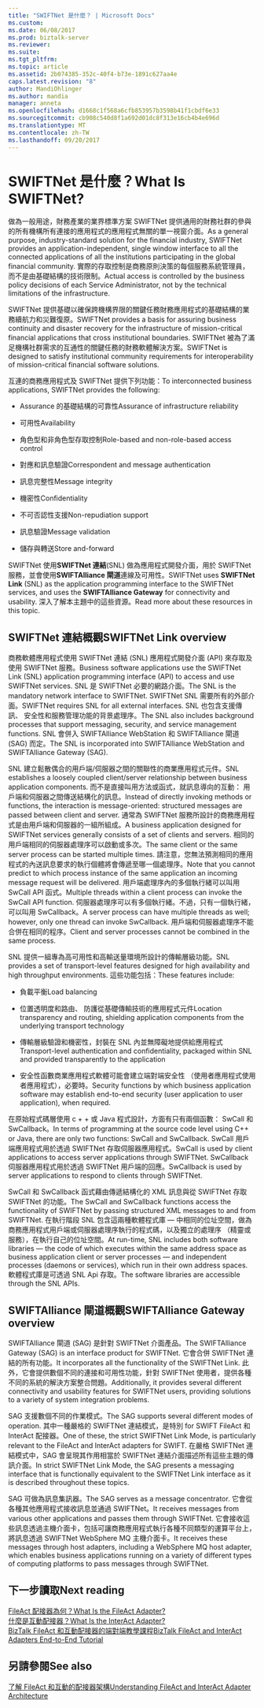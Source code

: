 ```yaml
---
title: "SWIFTNet 是什麼？ | Microsoft Docs"
ms.custom: 
ms.date: 06/08/2017
ms.prod: biztalk-server
ms.reviewer: 
ms.suite: 
ms.tgt_pltfrm: 
ms.topic: article
ms.assetid: 2b074385-352c-40f4-b73e-1891c627aa4e
caps.latest.revision: "8"
author: MandiOhlinger
ms.author: mandia
manager: anneta
ms.openlocfilehash: d1668c1f568a6cfb853957b3598b41f1cbdf6e33
ms.sourcegitcommit: cb908c540d8f1a692d01dc8f313e16cb4b4e696d
ms.translationtype: MT
ms.contentlocale: zh-TW
ms.lasthandoff: 09/20/2017
---
```

# <a name="what-is-swiftnet"></a><span data-ttu-id="c0221-103">SWIFTNet 是什麼？</span><span class="sxs-lookup"><span data-stu-id="c0221-103">What Is SWIFTNet?</span></span>
<span data-ttu-id="c0221-104">做為一般用途，財務產業的業界標準方案 SWIFTNet 提供通用的財務社群的參與的所有機構所有連接的應用程式的應用程式無關的單一視窗介面。</span><span class="sxs-lookup"><span data-stu-id="c0221-104">As a general purpose, industry-standard solution for the financial industry, SWIFTNet provides an application-independent, single window interface to all the connected applications of all the institutions participating in the global financial community.</span></span> <span data-ttu-id="c0221-105">實際的存取控制是商務原則決策的每個服務系統管理員，而不是由基礎結構的技術限制。</span><span class="sxs-lookup"><span data-stu-id="c0221-105">Actual access is controlled by the business policy decisions of each Service Administrator, not by the technical limitations of the infrastructure.</span></span>  
  
 <span data-ttu-id="c0221-106">SWIFTNet 提供基礎以確保跨機構界限的關鍵任務財務應用程式的基礎結構的業務續航力和災難復原。</span><span class="sxs-lookup"><span data-stu-id="c0221-106">SWIFTNet provides a basis for assuring business continuity and disaster recovery for the infrastructure of mission-critical financial applications that cross institutional boundaries.</span></span> <span data-ttu-id="c0221-107">SWIFTNet 被為了滿足機構社群需求的互通性的關鍵任務的財務軟體解決方案。</span><span class="sxs-lookup"><span data-stu-id="c0221-107">SWIFTNet is designed to satisfy institutional community requirements for interoperability of mission-critical financial software solutions.</span></span>  
  
 <span data-ttu-id="c0221-108">互連的商務應用程式及 SWIFTNet 提供下列功能：</span><span class="sxs-lookup"><span data-stu-id="c0221-108">To interconnected business applications, SWIFTNet provides the following:</span></span>  
  
-   <span data-ttu-id="c0221-109">Assurance 的基礎結構的可靠性</span><span class="sxs-lookup"><span data-stu-id="c0221-109">Assurance of infrastructure reliability</span></span>  
  
-   <span data-ttu-id="c0221-110">可用性</span><span class="sxs-lookup"><span data-stu-id="c0221-110">Availability</span></span>  
  
-   <span data-ttu-id="c0221-111">角色型和非角色型存取控制</span><span class="sxs-lookup"><span data-stu-id="c0221-111">Role-based and non-role-based access control</span></span>  
  
-   <span data-ttu-id="c0221-112">對應和訊息驗證</span><span class="sxs-lookup"><span data-stu-id="c0221-112">Correspondent and message authentication</span></span>  
  
-   <span data-ttu-id="c0221-113">訊息完整性</span><span class="sxs-lookup"><span data-stu-id="c0221-113">Message integrity</span></span>  
  
-   <span data-ttu-id="c0221-114">機密性</span><span class="sxs-lookup"><span data-stu-id="c0221-114">Confidentiality</span></span>  
  
-   <span data-ttu-id="c0221-115">不可否認性支援</span><span class="sxs-lookup"><span data-stu-id="c0221-115">Non-repudiation support</span></span>  
  
-   <span data-ttu-id="c0221-116">訊息驗證</span><span class="sxs-lookup"><span data-stu-id="c0221-116">Message validation</span></span>  
  
-   <span data-ttu-id="c0221-117">儲存與轉送</span><span class="sxs-lookup"><span data-stu-id="c0221-117">Store and-forward</span></span>  

<span data-ttu-id="c0221-118">SWIFTNet 使用**SWIFTNet 連結**(SNL) 做為應用程式開發介面，用於 SWIFTNet 服務，並會使用**SWIFTAlliance 閘道**連線及可用性。</span><span class="sxs-lookup"><span data-stu-id="c0221-118">SWIFTNet uses **SWIFTNet Link** (SNL) as the application programming interface to the SWIFTNet services, and uses the **SWIFTAlliance Gateway** for connectivity and usability.</span></span> <span data-ttu-id="c0221-119">深入了解本主題中的這些資源。</span><span class="sxs-lookup"><span data-stu-id="c0221-119">Read more about these resources in this topic.</span></span>

## <a name="swiftnet-link-overview"></a><span data-ttu-id="c0221-120">SWIFTNet 連結概觀</span><span class="sxs-lookup"><span data-stu-id="c0221-120">SWIFTNet Link overview</span></span>

<span data-ttu-id="c0221-121">商務軟體應用程式使用 SWIFTNet 連結 (SNL) 應用程式開發介面 (API) 來存取及使用 SWIFTNet 服務。</span><span class="sxs-lookup"><span data-stu-id="c0221-121">Business software applications use the SWIFTNet Link (SNL) application programming interface (API) to access and use SWIFTNet services.</span></span> <span data-ttu-id="c0221-122">SNL 是 SWIFTNet 必要的網路介面。</span><span class="sxs-lookup"><span data-stu-id="c0221-122">The SNL is the mandatory network interface to SWIFTNet.</span></span> <span data-ttu-id="c0221-123">SWIFTNet SNL 需要所有的外部介面。</span><span class="sxs-lookup"><span data-stu-id="c0221-123">SWIFTNet requires SNL for all external interfaces.</span></span> <span data-ttu-id="c0221-124">SNL 也包含支援傳訊、 安全性和服務管理功能的背景處理序。</span><span class="sxs-lookup"><span data-stu-id="c0221-124">The SNL also includes background processes that support messaging, security, and service management functions.</span></span> <span data-ttu-id="c0221-125">SNL 會併入 SWIFTAlliance WebStation 和 SWIFTAlliance 閘道 (SAG) 而定。</span><span class="sxs-lookup"><span data-stu-id="c0221-125">The SNL is incorporated into SWIFTAlliance WebStation and SWIFTAlliance Gateway (SAG).</span></span>  
  
 <span data-ttu-id="c0221-126">SNL 建立鬆散偶合的用戶端/伺服器之間的關聯性的商業應用程式元件。</span><span class="sxs-lookup"><span data-stu-id="c0221-126">SNL establishes a loosely coupled client/server relationship between business application components.</span></span> <span data-ttu-id="c0221-127">而不是直接叫用方法或函式，就訊息導向的互動： 用戶端和伺服器之間傳送結構化的訊息。</span><span class="sxs-lookup"><span data-stu-id="c0221-127">Instead of directly invoking methods or functions, the interaction is message-oriented: structured messages are passed between client and server.</span></span> <span data-ttu-id="c0221-128">通常為 SWIFTNet 服務所設計的商務應用程式是由用戶端和伺服器的一組所組成。</span><span class="sxs-lookup"><span data-stu-id="c0221-128">A business application designed for SWIFTNet services generally consists of a set of clients and servers.</span></span> <span data-ttu-id="c0221-129">相同的用戶端相同的伺服器處理序可以啟動或多次。</span><span class="sxs-lookup"><span data-stu-id="c0221-129">The same client or the same server process can be started multiple times.</span></span> <span data-ttu-id="c0221-130">請注意，您無法預測相同的應用程式的內送訊息要求的執行個體將會傳遞至哪一個處理序。</span><span class="sxs-lookup"><span data-stu-id="c0221-130">Note that you cannot predict to which process instance of the same application an incoming message request will be delivered.</span></span> <span data-ttu-id="c0221-131">用戶端處理序內的多個執行緒可以叫用 SwCall API 函式。</span><span class="sxs-lookup"><span data-stu-id="c0221-131">Multiple threads within a client process can invoke the SwCall API function.</span></span> <span data-ttu-id="c0221-132">伺服器處理序可以有多個執行緒。不過，只有一個執行緒，可以叫用 SwCallback。</span><span class="sxs-lookup"><span data-stu-id="c0221-132">A server process can have multiple threads as well; however, only one thread can invoke SwCallback.</span></span> <span data-ttu-id="c0221-133">用戶端和伺服器處理序不能合併在相同的程序。</span><span class="sxs-lookup"><span data-stu-id="c0221-133">Client and server processes cannot be combined in the same process.</span></span>  
  
 <span data-ttu-id="c0221-134">SNL 提供一組專為高可用性和高輸送量環境所設計的傳輸層級功能。</span><span class="sxs-lookup"><span data-stu-id="c0221-134">SNL provides a set of transport-level features designed for high availability and high throughput environments.</span></span> <span data-ttu-id="c0221-135">這些功能包括：</span><span class="sxs-lookup"><span data-stu-id="c0221-135">These features include:</span></span>  
  
-   <span data-ttu-id="c0221-136">負載平衡</span><span class="sxs-lookup"><span data-stu-id="c0221-136">Load balancing</span></span>  
  
-   <span data-ttu-id="c0221-137">位置透明度和路由、 防護從基礎傳輸技術的應用程式元件</span><span class="sxs-lookup"><span data-stu-id="c0221-137">Location transparency and routing, shielding application components from the underlying transport technology</span></span>  
  
-   <span data-ttu-id="c0221-138">傳輸層級驗證和機密性，封裝在 SNL 內並無障礙地提供給應用程式</span><span class="sxs-lookup"><span data-stu-id="c0221-138">Transport-level authentication and confidentiality, packaged within SNL and provided transparently to the application</span></span>  
  
-   <span data-ttu-id="c0221-139">安全性函數商業應用程式軟體可能會建立端對端安全性 （使用者應用程式使用者應用程式），必要時。</span><span class="sxs-lookup"><span data-stu-id="c0221-139">Security functions by which business application software may establish end-to-end security (user application to user application), when required.</span></span>  
  
 <span data-ttu-id="c0221-140">在原始程式碼層使用 c + + 或 Java 程式設計，方面有只有兩個函數： SwCall 和 SwCallback。</span><span class="sxs-lookup"><span data-stu-id="c0221-140">In terms of programming at the source code level using C++ or Java, there are only two functions: SwCall and SwCallback.</span></span> <span data-ttu-id="c0221-141">SwCall 用戶端應用程式用於透過 SWIFTNet 存取伺服器應用程式。</span><span class="sxs-lookup"><span data-stu-id="c0221-141">SwCall is used by client applications to access server applications through SWIFTNet.</span></span> <span data-ttu-id="c0221-142">SwCallback 伺服器應用程式用於透過 SWIFTNet 用戶端的回應。</span><span class="sxs-lookup"><span data-stu-id="c0221-142">SwCallback is used by server applications to respond to clients through SWIFTNet.</span></span>  
  
 <span data-ttu-id="c0221-143">SwCall 和 SwCallback 函式藉由傳遞結構化的 XML 訊息與從 SWIFTNet 存取 SWIFTNet 的功能。</span><span class="sxs-lookup"><span data-stu-id="c0221-143">The SwCall and SwCallback functions access the functionality of SWIFTNet by passing structured XML messages to and from SWIFTNet.</span></span> <span data-ttu-id="c0221-144">在執行階段 SNL 包含這兩種軟體程式庫 — 中相同的位址空間，做為商務應用程式用戶端或伺服器處理序執行的程式碼，以及獨立的處理序 （精靈或服務），在執行自己的位址空間。</span><span class="sxs-lookup"><span data-stu-id="c0221-144">At run-time, SNL includes both software libraries — the code of which executes within the same address space as business application client or server processes — and independent processes (daemons or services), which run in their own address spaces.</span></span> <span data-ttu-id="c0221-145">軟體程式庫是可透過 SNL Api 存取。</span><span class="sxs-lookup"><span data-stu-id="c0221-145">The software libraries are accessible through the SNL APIs.</span></span>  

## <a name="swiftalliance-gateway-overview"></a><span data-ttu-id="c0221-146">SWIFTAlliance 閘道概觀</span><span class="sxs-lookup"><span data-stu-id="c0221-146">SWIFTAlliance Gateway overview</span></span>
  
<span data-ttu-id="c0221-147">SWIFTAlliance 閘道 (SAG) 是針對 SWIFTNet 介面產品。</span><span class="sxs-lookup"><span data-stu-id="c0221-147">The SWIFTAlliance Gateway (SAG) is an interface product for SWIFTNet.</span></span> <span data-ttu-id="c0221-148">它會合併 SWIFTNet 連結的所有功能。</span><span class="sxs-lookup"><span data-stu-id="c0221-148">It incorporates all the functionality of the SWIFTNet Link.</span></span> <span data-ttu-id="c0221-149">此外，它會提供數個不同的連接和可用性功能，針對 SWIFTNet 使用者，提供各種不同的系統的解決方案整合問題。</span><span class="sxs-lookup"><span data-stu-id="c0221-149">Additionally, it provides several different connectivity and usability features for SWIFTNet users, providing solutions to a variety of system integration problems.</span></span>  
  
 <span data-ttu-id="c0221-150">SAG 支援數個不同的作業模式。</span><span class="sxs-lookup"><span data-stu-id="c0221-150">The SAG supports several different modes of operation.</span></span> <span data-ttu-id="c0221-151">其中一種嚴格的 SWIFTNet 連結模式，是特別 for SWIFT FileAct 和 InterAct 配接器。</span><span class="sxs-lookup"><span data-stu-id="c0221-151">One of these, the strict SWIFTNet Link Mode, is particularly relevant to the FileAct and InterAct adapters for SWIFT.</span></span> <span data-ttu-id="c0221-152">在嚴格 SWIFTNet 連結模式中，SAG 會呈現其作用相當於 SWIFTNet 連結介面描述所有這些主題的傳訊介面。</span><span class="sxs-lookup"><span data-stu-id="c0221-152">In strict SWIFTNet Link Mode, the SAG presents a messaging interface that is functionally equivalent to the SWIFTNet Link interface as it is described throughout these topics.</span></span>  
  
 <span data-ttu-id="c0221-153">SAG 可做為訊息集訊器。</span><span class="sxs-lookup"><span data-stu-id="c0221-153">The SAG serves as a message concentrator.</span></span> <span data-ttu-id="c0221-154">它會從各種其他應用程式接收訊息並通過 SWIFTNet。</span><span class="sxs-lookup"><span data-stu-id="c0221-154">It receives messages from various other applications and passes them through SWIFTNet.</span></span> <span data-ttu-id="c0221-155">它會接收這些訊息透過主機介面卡，包括可讓商務應用程式執行各種不同類型的運算平台上，將訊息透過 SWIFTNet WebSphere MQ 主機介面卡。</span><span class="sxs-lookup"><span data-stu-id="c0221-155">It receives these messages through host adapters, including a WebSphere MQ host adapter, which enables business applications running on a variety of different types of computing platforms to pass messages through SWIFTNet.</span></span>  
 
 ## <a name="next-reading"></a><span data-ttu-id="c0221-156">下一步讀取</span><span class="sxs-lookup"><span data-stu-id="c0221-156">Next reading</span></span>
 
 [<span data-ttu-id="c0221-157">FileAct 配接器為何？</span><span class="sxs-lookup"><span data-stu-id="c0221-157">What Is the FileAct Adapter?</span></span>](../../adapters-and-accelerators/fileact-interact/what-is-the-fileact-adapter.md)  
 [<span data-ttu-id="c0221-158">什麼是互動配接器？</span><span class="sxs-lookup"><span data-stu-id="c0221-158">What Is the InterAct Adapter?</span></span>](../../adapters-and-accelerators/fileact-interact/what-is-the-interact-adapter.md)  
 [<span data-ttu-id="c0221-159">BizTalk FileAct 和互動配接器的端對端教學課程</span><span class="sxs-lookup"><span data-stu-id="c0221-159">BizTalk FileAct and InterAct Adapters End-to-End Tutorial</span></span>](../../adapters-and-accelerators/fileact-interact/biztalk-fileact-and-interact-adapters-end-to-end-tutorial.md)
 
 ## <a name="see-also"></a><span data-ttu-id="c0221-160">另請參閱</span><span class="sxs-lookup"><span data-stu-id="c0221-160">See also</span></span>
 [<span data-ttu-id="c0221-161">了解 FileAct 和互動的配接器架構</span><span class="sxs-lookup"><span data-stu-id="c0221-161">Understanding FileAct and InterAct Adapter Architecture</span></span>](../../adapters-and-accelerators/fileact-interact/understanding-fileact-and-interact-adapter-architecture.md)